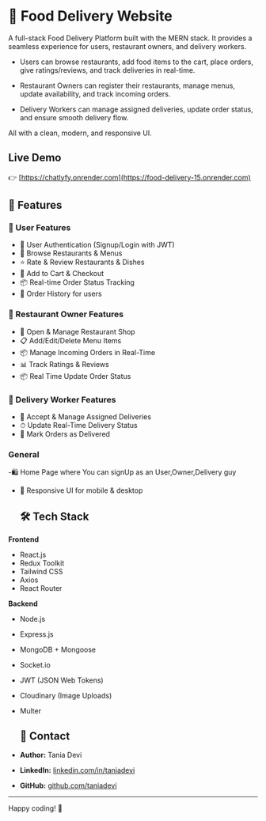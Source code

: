 # 🍴 Food Delivery Website

A full-stack Food Delivery Platform built with the MERN stack. It provides a seamless experience for users, restaurant owners, and delivery workers.

- Users can browse restaurants, add food items to the cart, place orders, give ratings/reviews, and track deliveries in real-time.

- Restaurant Owners can register their restaurants, manage menus, update availability, and track incoming orders.

- Delivery Workers can manage assigned deliveries, update order status, and ensure smooth delivery flow.

All with a clean, modern, and responsive UI.


## Live Demo
👉 [https://chatlyfy.onrender.com](https://food-delivery-15.onrender.com)

## 🚀 Features
### 👤 User Features
- 🔐 User Authentication (Signup/Login with JWT)
- 🏪 Browse Restaurants & Menus
- ⭐ Rate & Review Restaurants & Dishes
- 🛒 Add to Cart & Checkout
- 📦 Real-time Order Status Tracking
- 📜 Order History for users

### 🏬 Restaurant Owner Features
- 🏪 Open & Manage Restaurant Shop
- 📋 Add/Edit/Delete Menu Items
- 📦 Manage Incoming Orders in Real-Time
- 📊 Track Ratings & Reviews
- 📦 Real Time Update Order Status
  
### 🚴 Delivery Worker Features
- 🚚 Accept & Manage Assigned Deliveries
- ⏱ Update Real-Time Delivery Status
- 📍 Mark Orders as Delivered

### General

-🛍️ Home Page where You can signUp as an User,Owner,Delivery guy
- 📱 Responsive UI for mobile & desktop
  
  ## 🛠️ Tech Stack

**Frontend**  
- React.js  
- Redux Toolkit  
- Tailwind CSS  
- Axios
- React Router

**Backend**  
- Node.js  
- Express.js  
- MongoDB + Mongoose  
- Socket.io  
- JWT (JSON Web Tokens)  
- Cloudinary (Image Uploads)
- Multer

  ## 📧 Contact

- **Author:** Tania Devi
- **LinkedIn:** [linkedin.com/in/taniadevi](https://www.linkedin.com/in/tania-devi-5b95772aa/)
- **GitHub:** [github.com/taniadevi](https://github.com/taniadevi-15)

---

Happy coding! 🚀
